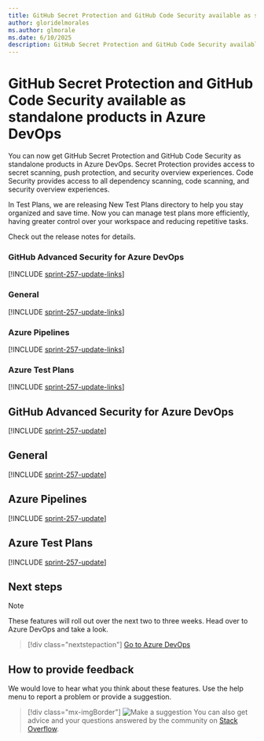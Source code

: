 ```yaml
---
title: GitHub Secret Protection and GitHub Code Security available as standalone products in Azure DevOps 
author: gloridelmorales
ms.author: glmorale
ms.date: 6/10/2025
description: GitHub Secret Protection and GitHub Code Security available as standalone products in Azure DevOps
---
```

# GitHub Secret Protection and GitHub Code Security available as standalone products in Azure DevOps

You can now get GitHub Secret Protection and GitHub Code Security as standalone products in Azure DevOps. Secret Protection provides access to secret scanning, push protection, and security overview experiences. Code Security provides access to all dependency scanning, code scanning, and security overview experiences.

In Test Plans, we are releasing New Test Plans directory to help you stay organized and save time. Now you can manage test plans more efficiently, having greater control over your workspace and reducing repetitive tasks.

Check out the release notes for details.

### GitHub Advanced Security for Azure DevOps

[!INCLUDE [sprint-257-update-links](includes/ghazdo/sprint-257-update-links.md)] 

### General

[!INCLUDE [sprint-257-update-links](includes/general/sprint-257-update-links.md)] 

### Azure Pipelines

[!INCLUDE [sprint-257-update-links](includes/pipelines/sprint-257-update-links.md)]

### Azure Test Plans

[!INCLUDE [sprint-257-update-links](includes/testplans/sprint-257-update-links.md)]

## GitHub Advanced Security for Azure DevOps

[!INCLUDE [sprint-257-update](includes/ghazdo/sprint-257-update.md)]

## General

[!INCLUDE [sprint-257-update](includes/general/sprint-257-update.md)]

## Azure Pipelines

[!INCLUDE [sprint-257-update](includes/pipelines/sprint-257-update.md)]

## Azure Test Plans

[!INCLUDE [sprint-257-update](includes/testplans/sprint-257-update.md)]

## Next steps

> [!NOTE]
> These features will roll out over the next two to three weeks.
Head over to Azure DevOps and take a look.

> [!div class="nextstepaction"] 
> [Go to Azure DevOps](https://go.microsoft.com/fwlink/?LinkId=307137&campaign=o~msft~docs~product-vsts~release-notes)
## How to provide feedback

We would love to hear what you think about these features. Use the help menu to report a problem or provide a suggestion.

> [!div class="mx-imgBorder"] 
> ![Make a suggestion](../media/make-a-suggestion.png)
You can also get advice and your questions answered by the community on [Stack Overflow](https://stackoverflow.com/questions/tagged/azure-devops).
